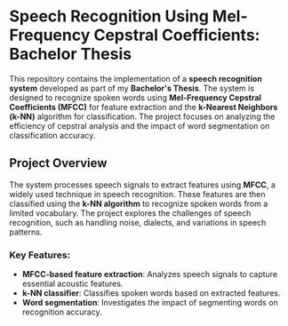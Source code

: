 # Speech Recognition Using Mel-Frequency Cepstral Coefficients: Bachelor Thesis
This repository contains the implementation of a **speech recognition system** developed as part of my **Bachelor's Thesis**. The system is designed to recognize spoken words using **Mel-Frequency Cepstral Coefficients (MFCC)** for feature extraction and the **k-Nearest Neighbors (k-NN)** algorithm for classification. The project focuses on analyzing the efficiency of cepstral analysis and the impact of word segmentation on classification accuracy.

## Project Overview

The system processes speech signals to extract features using **MFCC**, a widely used technique in speech recognition. These features are then classified using the **k-NN algorithm** to recognize spoken words from a limited vocabulary. The project explores the challenges of speech recognition, such as handling noise, dialects, and variations in speech patterns.

### Key Features:
- **MFCC-based feature extraction**: Analyzes speech signals to capture essential acoustic features.
- **k-NN classifier**: Classifies spoken words based on extracted features.
- **Word segmentation**: Investigates the impact of segmenting words on recognition accuracy.

